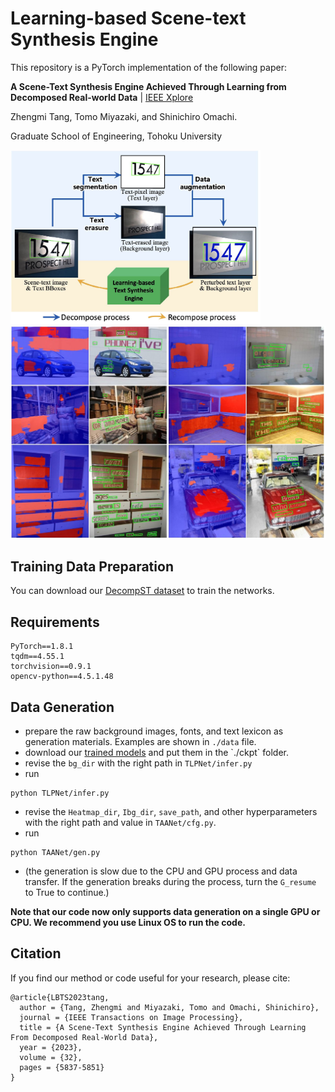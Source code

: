 # Learning-based Scene-text Synthesis Engine

This repository is a PyTorch implementation of the following paper:

**A Scene-Text Synthesis Engine Achieved Through Learning from Decomposed Real-world Data** | [IEEE Xplore](https://ieeexplore.ieee.org/document/10299591)

Zhengmi Tang, Tomo Miyazaki, and Shinichiro Omachi.

Graduate School of Engineering, Tohoku University

<img width="400" src="./fig/overview.JPG">
<img width="700" src="./fig/results.JPG">

## Training Data Preparation

You can download our [DecompST dataset](https://github.com/iiclab/DecompST) to train the networks.

## Requirements

```
PyTorch==1.8.1
tqdm==4.55.1
torchvision==0.9.1
opencv-python==4.5.1.48
```

## Data Generation

- prepare the raw background images, fonts, and text lexicon as generation materials. Examples are shown in `./data` file.
- download our [trained models]([https://www.notion.so/Learning-based-Scene-text-Synthesis-Engine-4933aa80b8d847d18ea0ee55405a6e96?pvs=21](https://drive.google.com/drive/folders/1es5ClHJBJsnJjurbK2BfblZ9WuR94QOQ)) and put them in the `./ckpt` folder.
- revise the `bg_dir` with the right path in `TLPNet/infer.py`
- run

```
python TLPNet/infer.py
```

- revise the `Heatmap_dir`, `Ibg_dir`, `save_path`, and other hyperparameters with the right path and value in `TAANet/cfg.py`.
- run

```
python TAANet/gen.py
```

- (the generation is slow due to the CPU and GPU process and data transfer. If the generation breaks during the process, turn the `G_resume` to True to continue.)

**Note that our code now only supports data generation on a single GPU or CPU. We recommend you use Linux OS to run the code.**

## Citation

If you find our method or code useful for your research, please cite:

```
@article{LBTS2023tang,
  author = {Tang, Zhengmi and Miyazaki, Tomo and Omachi, Shinichiro},
  journal = {IEEE Transactions on Image Processing},
  title = {A Scene-Text Synthesis Engine Achieved Through Learning From Decomposed Real-World Data},
  year = {2023},
  volume = {32},
  pages = {5837-5851}
}

```
